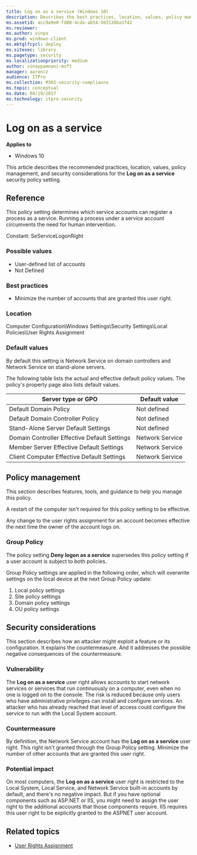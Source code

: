 ```yaml
---
title: Log on as a service (Windows 10)
description: Describes the best practices, location, values, policy management, and security considerations for the Log on as a service security policy setting.
ms.assetid: acc9a9e0-fd88-4cda-ab54-503120ba1f42
ms.reviewer: 
ms.author: vinpa
ms.prod: windows-client
ms.mktglfcycl: deploy
ms.sitesec: library
ms.pagetype: security
ms.localizationpriority: medium
author: vinaypamnani-msft
manager: aaroncz
audience: ITPro
ms.collection: M365-security-compliance
ms.topic: conceptual
ms.date: 04/19/2017
ms.technology: itpro-security
---
```


# Log on as a service

**Applies to**
-   Windows 10

This article describes the recommended practices, location, values, policy management, and security considerations for the **Log on as a service** security policy setting.

## Reference

This policy setting determines which service accounts can register a process as a service. Running a process under a service account circumvents the need for human intervention.

Constant: SeServiceLogonRight

### Possible values

-   User-defined list of accounts
-   Not Defined

### Best practices

-   Minimize the number of accounts that are granted this user right.

### Location

Computer Configuration\\Windows Settings\\Security Settings\\Local Policies\\User Rights Assignment

### Default values

By default this setting is Network Service on domain controllers and Network Service on stand-alone servers.

The following table lists the actual and effective default policy values. The policy's property page also lists default values.

| Server type or GPO | Default value |
| - | - |
| Default Domain Policy| Not defined| 
| Default Domain Controller Policy | Not defined| 
| Stand-Alone Server Default Settings | Not defined| 
| Domain Controller Effective Default Settings | Network Service| 
| Member Server Effective Default Settings| Network Service| 
| Client Computer Effective Default Settings | Network Service| 
 
## Policy management

This section describes features, tools, and guidance to help you manage this policy.

A restart of the computer isn't required for this policy setting to be effective.

Any change to the user rights assignment for an account becomes effective the next time the owner of the account logs on.

### Group Policy

The policy setting **Deny logon as a service** supersedes this policy setting if a user account is subject to both policies.

Group Policy settings are applied in the following order, which will overwrite settings on the local device at the next Group Policy update:

1.  Local policy settings
2.  Site policy settings
3.  Domain policy settings
4.  OU policy settings

## Security considerations

This section describes how an attacker might exploit a feature or its configuration. It explains the countermeasure. And it addresses the possible negative consequences of the countermeasure.

### Vulnerability

The **Log on as a service** user right allows accounts to start network services or services that run continuously on a computer, even when no one is logged on to the console. The risk is reduced because only users who have administrative privileges can install and configure services. An 
attacker who has already reached that level of access could configure the service to run with the Local System account.

### Countermeasure

By definition, the Network Service account has the **Log on as a service** user right. This right isn't granted through the Group Policy setting. Minimize the number of other accounts that are granted this user right.

### Potential impact

On most computers, the **Log on as a service** user right is restricted to the Local System, Local Service, and Network Service built-in accounts by default, and there's no negative impact. But if you have optional components such as ASP.NET or IIS, you might need to 
assign the user right to the additional accounts that those components require. IIS requires this user right to be explicitly granted to the ASPNET user account.

## Related topics

- [User Rights Assignment](user-rights-assignment.md)
